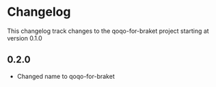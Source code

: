 # Changelog

This changelog track changes to the qoqo-for-braket project starting at version 0.1.0

## 0.2.0

* Changed name to qoqo-for-braket
